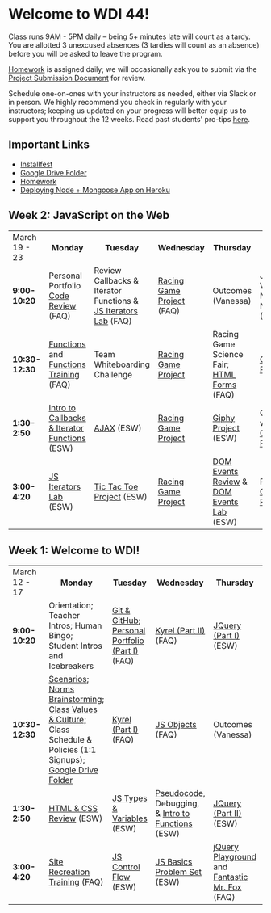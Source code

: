<h1>Welcome to WDI 44!</h1>

Class runs 9AM - 5PM daily – being 5+ minutes late will count as a tardy. You are allotted 3 unexcused absences (3 tardies will count as an absence) before you will be asked to leave the program.

<a href="homework.md">Homework</a> is assigned daily; we will occasionally ask you to submit via the <a href="https://docs.google.com/spreadsheets/d/1Phbzp7kwryUhv3C7con25LoUYU8yEoHw7K5-dLSvOnU/edit?usp=sharing">Project Submission Document</a> for review.

Schedule one-on-ones with your instructors as needed, either via Slack or in person. We highly recommend you check in regularly with your instructors; keeping us updated on your progress will better equip us to support you throughout the 12 weeks. Read past students' pro-tips <a href="pro-tips.md">here</a>.

## Important Links
- <a href="https://github.com/SF-WDI-LABS/installfest">Installfest</a>
- <a href="https://drive.google.com/open?id=1bhe0fjylaZnq19-NYTrNO3unhxZJQnXV">Google Drive Folder</a>
- <a href="homework.md">Homework</a>
- <a href="https://github.com/SF-WDI-LABS/shared_modules/blob/master/how-to/heroku-mean-stack-deploy.md">Deploying Node + Mongoose App on Heroku</a>

## Week 2: JavaScript on the Web
<table>
  <tr>
    <td>March 19 - 23</td>
    <th>Monday</th>
    <th>Tuesday</th>
    <th>Wednesday</th>
    <th>Thursday</th>
    <th>Friday</th>
  </tr>
  <tr>
    <td><strong>9:00-10:20</strong></td>
    <td> <!-- Week 2 - Monday Morning 1 -->
      Personal Portfolio <a href="https://github.com/SF-WDI-LABS/code-review">Code Review</a> (FAQ)
    </td>
    <td> <!-- Week 2 - Tuesday Morning 1 -->
      Review Callbacks & Iterator Functions & <a href="https://github.com/SF-WDI-LABS/js-iterators">JS Iterators Lab</a> (FAQ)
    </td>
    <td> <!-- Week 2 - Wednesday Morning 1 -->
      <a href="https://github.com/sf-wdi-40/project-0">Racing Game Project</a> (FAQ)
    </td>
    <td> <!-- Week 2 - Thursday Morning 1 -->
      Outcomes (Vanessa)
    </td>
    <td> <!-- Week 2 - Friday Morning 1 -->
      JS Review & Whiteboarding; Node REPL; Node Modules (ESW)
    </td>
  </tr>
  <tr>
    <td><strong>10:30-12:30</strong></td>
    <td> <!-- Week 2 - Monday Morning 2 -->
      <a href="https://github.com/SF-WDI-LABS/js-functions">Functions</a> and <a href="https://github.com/SF-WDI-LABS/functions-exercises">Functions Training</a> (FAQ)
    </td>
    <td> <!-- Week 2 - Tuesday Morning 2 --> 
      Team Whiteboarding Challenge
    </td>
    <td> <!-- Week 2 - Wednesday Morning 2 -->
      <a href="https://github.com/sf-wdi-40/project-0">Racing Game Project</a>
    </td>
    <td> <!-- Week 2 - Thursday Morning 2 -->
      Racing Game Science Fair; <a href="https://github.com/SF-WDI-LABS/html-forms">HTML Forms</a> (FAQ)
    </td>
    <td> <!-- Week 2 - Friday Morning 2 -->
      <a href="https://github.com/SF-WDI-LABS/geoquakes">Geoquakes Project</a> (FAQ)
    </td>
  </tr>
  <tr>
    <td><strong>1:30-2:50</strong></td>
    <td> <!-- Week 2 - Monday Afternoon 1 -->
      <a href="https://github.com/SF-WDI-LABS/iterator-methods">Intro to Callbacks & Iterator Functions</a> (ESW)
    </td>
    <td> <!-- Week 2 - Tuesday Afternoon 1 -->
      <a href="https://github.com/SF-WDI-LABS/intro-ajax">AJAX</a> (ESW)
    </td>
    <td> <!-- Week 2 - Wednesday Afternoon 1 -->
      <a href="https://github.com/sf-wdi-40/project-0">Racing Game Project</a>
    </td>
    <td> <!-- Week 2 - Thursday Afternoon 1 -->
      <a href="https://github.com/SF-WDI-LABS/giffaw">Giphy Project</a> (ESW)
    </td>
    <td> <!-- Week 2 - Friday Afternoon 1 / Weekend Lab -->
      Continue working on <a href="https://github.com/SF-WDI-LABS/geoquakes">Geoquakes Project</a>
    </td>
  </tr>
  <tr>
    <td><strong>3:00-4:20</strong></td>
    <td> <!-- Week 2 - Monday Afternoon 2 -->
      <a href="https://github.com/SF-WDI-LABS/js-iterators">JS Iterators Lab</a> (ESW)
    </td>
    <td> <!-- Week 2 - Tuesday Afternoon 2 -->
      <a href="https://github.com/SF-WDI-LABS/tic-tac-toe">Tic Tac Toe Project</a> (ESW)
    </td>
    <td> <!-- Week 2 - Wednesday Afternoon 2 -->
      <a href="https://github.com/sf-wdi-40/project-0">Racing Game Project</a>
    </td>
    <td> <!-- Week 2 - Thursday Afternoon 2 -->
      <a href="https://github.com/SF-WDI-LABS/dom-events-jquery">DOM Events Review</a> & <a href="https://github.com/SF-WDI-LABS/jquery-events-lab">DOM Events Lab</a> (ESW)
    </td>
    <td> <!-- Week 2 - Friday Afternoon 2 / Weekend Lab -->
      Review <a href="https://github.com/SF-WDI-LABS/geoquakes">Geoquakes Project</a> (FAQ)
    </td>
  </tr>
</table>

## Week 1: Welcome to WDI!
<table>
  <tr>
    <td>March 12 - 17</td>
    <th>Monday</th>
    <th>Tuesday</th>
    <th>Wednesday</th>
    <th>Thursday</th>
    <th>Friday</th>
  </tr>
  <tr>
    <td><strong>9:00-10:20</strong></td>
    <td> <!-- Week 1 - Monday Morning 1 -->
      Orientation; Teacher Intros; Human Bingo; Student Intros and Icebreakers
    </td>
    <td> <!-- Week 1 - Tuesday Morning 1 -->
      <a href="https://github.com/SF-WDI-LABS/git-github">Git & GitHub</a>; <a href="https://github.com/sf-wdi-44/personal-portfolio">Personal Portfolio (Part I)</a> (FAQ)
    </td>
    <td> <!-- Week 1 - Wednesday Morning 1 -->
      <a href="https://github.com/sf-wdi-40/kyrel">Kyrel (Part II)</a> (FAQ)
    </td>
    <td> <!-- Week 1 - Thursday Morning 1 -->
      <a href="https://github.com/sf-wdi-40/jquery-part-1">JQuery (Part I)</a> (ESW)
    </td>
    <td> <!-- Week 1 - Friday Morning 1 -->
    JS Whiteboarding
    </td>
  </tr>
  <tr>
    <td><strong>10:30-12:30</strong></td>
    <td> <!-- Week 1 - Monday Morning 2 -->
     <a href="https://docs.google.com/a/generalassemb.ly/document/d/1720LKs3k40cE1HM5rJD2pvAhmr_861eLukfJguKjVP8/edit?usp=sharing">Scenarios</a>;  <a href="https://docs.google.com/a/generalassemb.ly/document/d/1kt_e_XWvdnZ01eJIBIx99MXE9v--llD1dV6gkWt0aII/edit?usp=sharing">Norms Brainstorming</a>; <a href="https://drive.google.com/open?id=1N64hBZPXB3dfKO7C1gmCaB80KP3R5ziyoAthBebQaVk">Class Values & Culture; </a>
      Class Schedule & Policies (1:1 Signups); <a href="https://drive.google.com/open?id=1bhe0fjylaZnq19-NYTrNO3unhxZJQnXV">Google Drive Folder</a>
    </td>
    <td> <!-- Week 1 - Tuesday Morning 2 -->
      <a href="https://github.com/sf-wdi-40/kyrel">Kyrel (Part I)</a> (FAQ)
    </td>
    <td> <!-- Week 1 - Wednesday Morning 2 -->
      <a href="https://github.com/SF-WDI-LABS/js-objects">JS Objects</a> (FAQ)
    </td>
    <td> <!-- Week 1 - Thursday Morning 2 -->
      Outcomes (Vanessa)
    </td>
    <td> <!-- Week 1 - Friday Morning 2 -->
      <a href="https://github.com/sf-wdi-40/kyrel">Kyrel (Part III)</a> (FAQ)
    </td>
  </tr>
  <tr>
    <td><strong>1:30-2:50</strong></td>
    <td> <!-- Week 1 - Monday Afternoon 1 -->
      <a href="https://github.com/sf-wdi-40/html-css-review">HTML & CSS Review</a> (ESW)
    </td>
    <td> <!-- Week 1 - Tuesday Afternoon 1 -->
      <a href="https://github.com/SF-WDI-LABS/js-data-types">JS Types & Variables</a> (ESW)
    </td>
    <td> <!-- Week 1 - Wednesday Afternoon 1 -->
      <a href="https://github.com/sf-wdi-40/pseudocode">Pseudocode</a>, Debugging, & <a href="https://docs.google.com/presentation/d/1oBOGiupBqTXT_Xd1HJuMYunU295vkDBfnmVUL6vLjDg/edit?usp=sharing">Intro to Functions</a> (ESW)
    </td>
    <td> <!-- Week 1 - Thursday Afternoon 1 -->
      <a href="https://github.com/sf-wdi-40/jquery-part-2">JQuery (Part II)</a> (ESW)
    </td>
    <td> <!-- Week 1 - Friday Afternoon 1 / Weekend Lab -->
      <a href="https://github.com/SF-WDI-LABS/bootstrap">Bootstrap</a> & Grid (ESW)
    </td>
  </tr>
  <tr>
    <td><strong>3:00-4:20</strong></td>
    <td> <!-- Week 1 - Monday Afternoon 2 -->
      <a href="https://github.com/SF-WDI-LABS/site-recreation">Site Recreation Training</a> (FAQ)
    </td>
    <td> <!-- Week 1 - Tuesday Afternoon 2 -->
      <a href="https://github.com/SF-WDI-LABS/js-control-flow">JS Control Flow</a> (ESW)
    </td>
    <td> <!-- Week 1 - Wednesday Afternoon 2 -->
      <a href="https://github.com/SF-WDI-LABS/problem-set-js-basics">JS Basics Problem Set</a> (ESW)
    </td>
    <td> <!-- Week 1 - Thursday Afternoon 2 -->
      <a href="https://github.com/SF-WDI-LABS/jquery-playground-lab">jQuery Playground</a> and <a href="https://github.com/SF-WDI-LABS/json-to-html-with-mr-fox">Fantastic Mr. Fox</a> (FAQ)
    </td>
    <td> <!-- Week 1 - Friday Afternoon 2 / Weekend Lab -->
      <a href="https://github.com/sf-wdi-44/personal-portfolio/blob/master/part-2.md">Intro to Portfolio (Part II)</a> (FAQ)
    </td>
  </tr>
</table>
